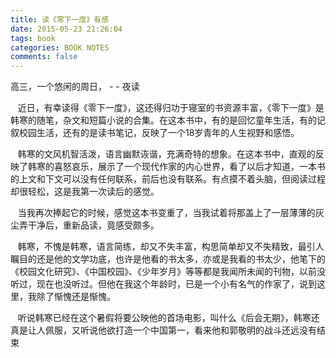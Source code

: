 ```yaml
---
title: 读《零下一度》有感
date: 2015-05-23 21:26:04
tags: book
categories: BOOK NOTES
comments: false 
---
```


 高三，一个悠闲的周日， - - 夜读

<!--more-->

&nbsp;&nbsp;&nbsp;近日，有幸读得《零下一度》，这还得归功于寝室的书资源丰富，《零下一度》是韩寒的随笔，杂文和短篇小说的合集。在这本书中，有的是回忆童年生活，有的记叙校园生活，还有的是读书笔记，反映了一个18岁青年的人生视野和感悟。

&nbsp;&nbsp;&nbsp;韩寒的文风机智活泼，语言幽默诙谐，充满奇特的想象。在这本书中，直观的反映了韩寒的喜怒哀乐，展示了一个现代作家的内心世界，看了以后才知道，一本书的上文和下文可以没有任何联系，前后也没有联系。有点摸不着头脑，但阅读过程却很轻松，这是我第一次读后的感觉。

&nbsp;&nbsp;&nbsp;当我再次捧起它的时候，感觉这本书变重了，当我试着将那盖上了一层薄薄的灰尘弄干净后，重新品读，竟感受颇多。

&nbsp;&nbsp;&nbsp;韩寒，不愧是韩寒，语言简练，却又不失丰富，构思简单却又不失精致，最引人瞩目的还是他的文学功底，也许是他看的书太多，亦或是我看的书太少，他笔下的《校园文化研究》、《中国校园》、《少年岁月》等等都是我闻所未闻的刊物，以前没听过，现在也没听过。但他在我这个年龄时，已是一个小有名气的作家了，说到这里，我除了惭愧还是惭愧。

&nbsp;&nbsp;&nbsp;听说韩寒已经在这个暑假将要公映他的首场电影，叫什么《后会无期》，韩寒还真是让人佩服，又听说他欲打造一个中国第一，看来他和郭敬明的战斗还远没有结束